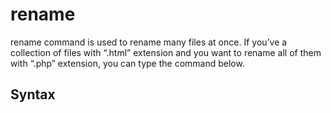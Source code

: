 # rename
rename command is used to rename many files at once. If you’ve a collection of files with “.html” extension and you want to rename all of them with “.php” extension, you can type the command below.

## Syntax

